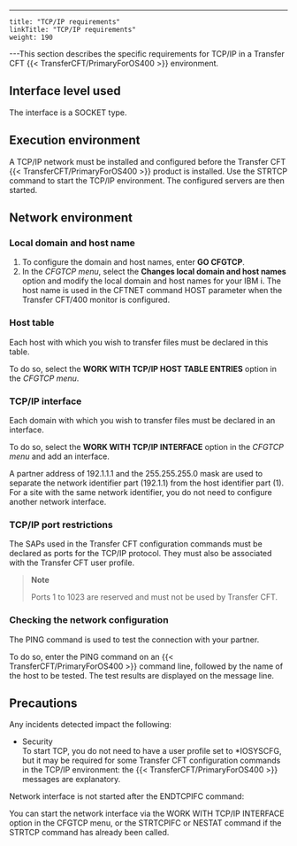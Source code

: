---
    title: "TCP/IP requirements"
    linkTitle: "TCP/IP requirements"
    weight: 190
---This section describes the specific requirements for TCP/IP in a Transfer CFT {{< TransferCFT/PrimaryForOS400  >}} environment.

## Interface level used

The interface is a SOCKET type.

## Execution environment

A TCP/IP network must be installed and configured before the Transfer CFT {{< TransferCFT/PrimaryForOS400  >}} product is installed. Use the STRTCP command to start the TCP/IP environment. The configured servers are then started.

## Network environment

### Local domain and host name

1. To configure the domain and host names, enter **GO CFGTCP**.
1. In the *CFGTCP menu*, select the ****Changes local domain and host names**** option and modify the local domain and host names for your IBM i. The host name is used in the CFTNET command HOST parameter when the Transfer CFT/400 monitor is configured.

### Host table

Each host with which you wish to transfer files must be declared in this table.

To do so, select the ****WORK WITH TCP/IP HOST TABLE ENTRIES**** option in the *CFGTCP menu*.

### TCP/IP interface

Each domain with which you wish to transfer files must be declared in an interface.

To do so, select the **WORK WITH TCP/IP INTERFACE** option in the *CFGTCP menu* and add an interface.

A partner address of 192.1.1.1 and the 255.255.255.0 mask are used to separate the network identifier part (192.1.1) from the host identifier part (1). For a site with the same network identifier, you do not need to configure another network interface.

### TCP/IP port restrictions

The SAPs used in the Transfer CFT configuration commands must be declared as ports for the TCP/IP protocol. They must also be associated with the Transfer CFT user profile.

> **Note**
>
> Ports 1 to 1023 are reserved and must not be used by Transfer CFT.

### Checking the network configuration

The PING command is used to test the connection with your partner.

To do so, enter the PING command on an {{< TransferCFT/PrimaryForOS400  >}} command line, followed by the name of the host to be tested. The test results are displayed on the message line.

## Precautions

Any incidents detected impact the following:

- Security  
    To start TCP, you do not need to have a user profile set to \*IOSYSCFG, but it may be required for some Transfer CFT configuration commands in the TCP/IP environment: the {{< TransferCFT/PrimaryForOS400 >}} messages are explanatory.

Network interface is not started after the ENDTCPIFC command:

You can start the network interface via the WORK WITH TCP/IP INTERFACE option in the CFGTCP menu, or the STRTCPIFC or NESTAT command if the STRTCP command has already been called.
